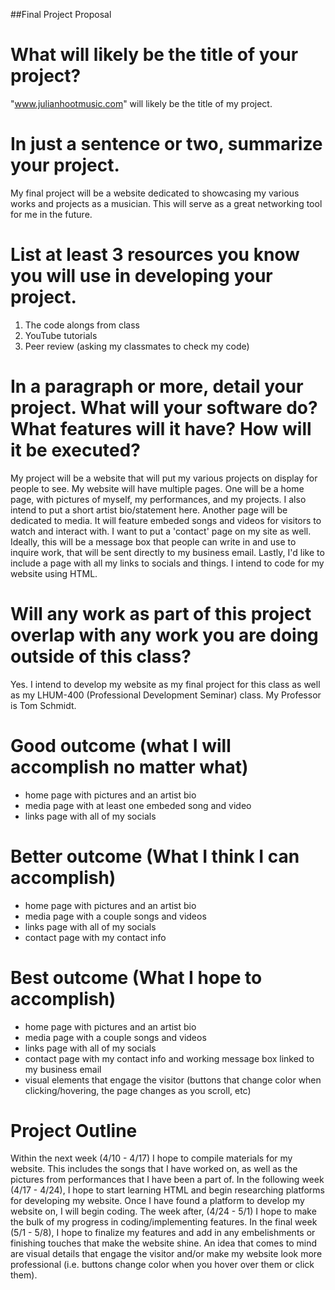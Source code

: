 ##Final Project Proposal

# What will likely be the title of your project?
"www.julianhootmusic.com" will likely be the title of my project.

# In just a sentence or two, summarize your project.
My final project will be a website dedicated to showcasing my various works and projects as a musician. 
This will serve as a great networking tool for me in the future.

# List at least 3 resources you know you will use in developing your project.
1. The code alongs from class
2. YouTube tutorials
3. Peer review (asking my classmates to check my code)

# In a paragraph or more, detail your project. What will your software do? What features will it have? How will it be executed?
My project will be a website that will put my various projects on display for people to see. My website will have multiple pages. 
One will be a home page, with pictures of myself, my performances, and my projects. I also intend to put a short artist bio/statement here.
Another page will be dedicated to media. It will feature embeded songs and videos for visitors to watch and interact with. 
I want to put a 'contact' page on my site as well. Ideally, this will be a message box that people can write in and use to inquire work, 
that will be sent directly to my business email. Lastly, I'd like to include a page with all my links to socials and things.
I intend to code for my website using HTML.

# Will any work as part of this project overlap with any work you are doing outside of this class?
Yes. I intend to develop my website as my final project for this class as well as my LHUM-400 (Professional Development Seminar) class. My Professor is Tom Schmidt.

# Good outcome (what I will accomplish no matter what)
- home page with pictures and an artist bio
- media page with at least one embeded song and video
- links page with all of my socials

# Better outcome (What I think I can accomplish)
- home page with pictures and an artist bio
- media page with a couple songs and videos
- links page with all of my socials
- contact page with my contact info

# Best outcome (What I hope to accomplish)
- home page with pictures and an artist bio
- media page with a couple songs and videos
- links page with all of my socials
- contact page with my contact info and working message box linked to my business email
- visual elements that engage the visitor (buttons that change color when clicking/hovering, the page changes as you scroll, etc)

# Project Outline
Within the next week (4/10 - 4/17) I hope to compile materials for my website. This includes the songs that I have worked on, as well as the pictures from performances that I have been a part of. In the following week (4/17 - 4/24), I hope to start learning HTML and begin researching platforms for developing my website. Once I have found a platform to develop my website on, I will begin coding. The week after, (4/24 - 5/1) I hope to make the bulk of my progress in coding/implementing features. In the final week (5/1 - 5/8), I hope to finalize my features and add in any embelishments or finishing touches that make the website shine. An idea that comes to mind are visual details that engage the visitor and/or make my website look more professional (i.e. buttons change color when you hover over them or click them).